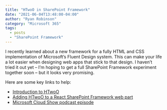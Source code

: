 ```yaml
---
title: "HTwoO in SharePoint Framework"
date: "2021-06-04T13:48:00-04:00"
author: "Ryan Robinson"
category: "Microsoft 365"
tags:
  - posts
  - "SharePoint Framework"
---
```


I recently learned about a new framework for a fully HTML and CSS implementation of Microsoft’s Fluent Design system. This can make your life a lot easier when designing web apps that stick to that design. I haven’t tried it out yet – I’m hoping to get a full SharePoint Framework experiment together soon – but it looks very promising.

Here are some key links to help:

- [Introduction to HTwoO](https://n8d.at/htwoo-ui-launched-fluent-design-in-html-and-css/)
- [Adding HTwoO to a React SharePoint Framework web part](https://n8d.at/how-to-use-htwoo-with-a-reactjs-web-part/?utm_source=collab365&utm_medium=collab365today&utm_campaign=daily_digest)
- [Microsoft Cloud Show podcast episode](https://www.microsoftcloudshow.com/podcast/Episodes/407-htwoo-a-pure-html-css-fluent-design-system-stefan-bauer/)
